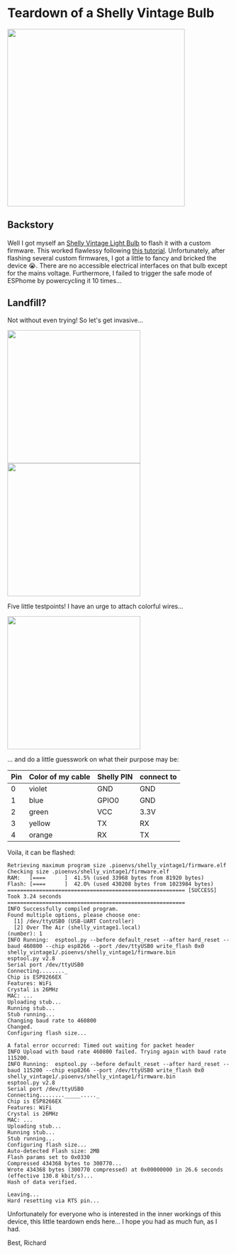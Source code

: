 # Teardown of a Shelly Vintage Bulb


<img src="https://user-images.githubusercontent.com/7414650/118321306-b61cd300-b4fd-11eb-918d-ff4da7fe3690.jpg" height="400" >

## Backstory

Well I got myself an [Shelly Vintage Light Bulb](https://shelly.cloud/products/shelly-vintage-smart-home-automation-bulb/) to flash it with a custom <a href="https://esphome.io/"><img src="https://esphome.io/_images/logo-text.png" height="16" ></a> firmware. This worked flawlessy following [this tutorial](https://savjee.be/2020/09/shelly-2.5-flash-esphome-over-the-air/). Unfortunately, after flashing several custom firmwares, I got a little to fancy and bricked the device 😭.
There are no accessible electrical interfaces on that bulb except for the mains voltage. Furthermore, I failed to trigger the safe mode of ESPhome
by powercycling it 10 times...

## Landfill?

Not without even trying! So let's get invasive...

 <img src="https://user-images.githubusercontent.com/7414650/118323260-a226a080-b500-11eb-8e8f-3770aabdf15b.jpg" height="300" >  <img src="https://user-images.githubusercontent.com/7414650/118323305-b36fad00-b500-11eb-941a-776895bb2d11.jpg" height="300" > 

Five little testpoints! I have an urge to attach colorful wires... 

<img src="https://user-images.githubusercontent.com/7414650/118323326-bb2f5180-b500-11eb-9195-4a9cc7f2b5d9.jpg" height="300" >

... and do a little guesswork on what their purpose may be:

| Pin | Color of my cable | Shelly PIN| connect to|
|---|---------------------|-----------|------------|
|0  | violet              | GND       |  GND       |
|1  | blue                | GPIO0     |  GND       |
|2  | green               | VCC       |  3.3V      |
|3  | yellow              | TX        |  RX        |
|4  | orange              | RX        |  TX        |


Voila, it can be flashed:


```
Retrieving maximum program size .pioenvs/shelly_vintage1/firmware.elf
Checking size .pioenvs/shelly_vintage1/firmware.elf
RAM:   [====      ]  41.5% (used 33968 bytes from 81920 bytes)
Flash: [====      ]  42.0% (used 430208 bytes from 1023984 bytes)
======================================================== [SUCCESS] Took 3.24 seconds ========================================================
INFO Successfully compiled program.
Found multiple options, please choose one:
  [1] /dev/ttyUSB0 (USB-UART Controller)
  [2] Over The Air (shelly_vintage1.local)
(number): 1
INFO Running:  esptool.py --before default_reset --after hard_reset --baud 460800 --chip esp8266 --port /dev/ttyUSB0 write_flash 0x0 shelly_vintage1/.pioenvs/shelly_vintage1/firmware.bin
esptool.py v2.8
Serial port /dev/ttyUSB0
Connecting........_
Chip is ESP8266EX
Features: WiFi
Crystal is 26MHz
MAC: ...
Uploading stub...
Running stub...
Stub running...
Changing baud rate to 460800
Changed.
Configuring flash size...

A fatal error occurred: Timed out waiting for packet header
INFO Upload with baud rate 460800 failed. Trying again with baud rate 115200.
INFO Running:  esptool.py --before default_reset --after hard_reset --baud 115200 --chip esp8266 --port /dev/ttyUSB0 write_flash 0x0 shelly_vintage1/.pioenvs/shelly_vintage1/firmware.bin
esptool.py v2.8
Serial port /dev/ttyUSB0
Connecting........_____....._
Chip is ESP8266EX
Features: WiFi
Crystal is 26MHz
MAC: ...
Uploading stub...
Running stub...
Stub running...
Configuring flash size...
Auto-detected Flash size: 2MB
Flash params set to 0x0330
Compressed 434368 bytes to 300770...
Wrote 434368 bytes (300770 compressed) at 0x00000000 in 26.6 seconds (effective 130.8 kbit/s)...
Hash of data verified.

Leaving...
Hard resetting via RTS pin...

```

Unfortunately for everyone who is interested in the inner workings of this device, this little teardown ends here... I hope you had as much fun, as I had.

Best,
Richard


